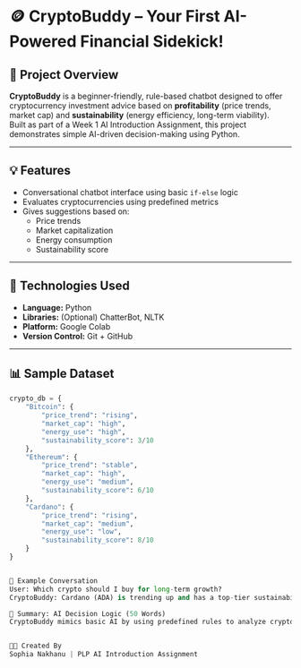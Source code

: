 # 🪙 CryptoBuddy – Your First AI-Powered Financial Sidekick!

## 🚀 Project Overview
**CryptoBuddy** is a beginner-friendly, rule-based chatbot designed to offer cryptocurrency investment advice based on **profitability** (price trends, market cap) and **sustainability** (energy efficiency, long-term viability).  
Built as part of a Week 1 AI Introduction Assignment, this project demonstrates simple AI-driven decision-making using Python.

---

## 💡 Features
- Conversational chatbot interface using basic `if-else` logic
- Evaluates cryptocurrencies using predefined metrics
- Gives suggestions based on:
  - Price trends
  - Market capitalization
  - Energy consumption
  - Sustainability score

---

## 🧠 Technologies Used
- **Language:** Python
- **Libraries:** (Optional) ChatterBot, NLTK
- **Platform:** Google Colab
- **Version Control:** Git + GitHub

---

## 📊 Sample Dataset
```python
crypto_db = {
    "Bitcoin": {
        "price_trend": "rising",
        "market_cap": "high",
        "energy_use": "high",
        "sustainability_score": 3/10
    },
    "Ethereum": {
        "price_trend": "stable",
        "market_cap": "high",
        "energy_use": "medium",
        "sustainability_score": 6/10
    },
    "Cardano": {
        "price_trend": "rising",
        "market_cap": "medium",
        "energy_use": "low",
        "sustainability_score": 8/10
    }
}


🧾 Example Conversation
User: Which crypto should I buy for long-term growth?  
CryptoBuddy: Cardano (ADA) is trending up and has a top-tier sustainability score! 🚀

🌱 Summary: AI Decision Logic (50 Words)
CryptoBuddy mimics basic AI by using predefined rules to analyze cryptocurrency data. It makes decisions using simple if-else logic based on attributes like price trends, energy use, and sustainability scores. While not intelligent on its own, it demonstrates the foundations of AI decision-making using structured inputs and rule-based outputs.


🧑‍💻 Created By
Sophia Nakhanu | PLP AI Introduction Assignment
